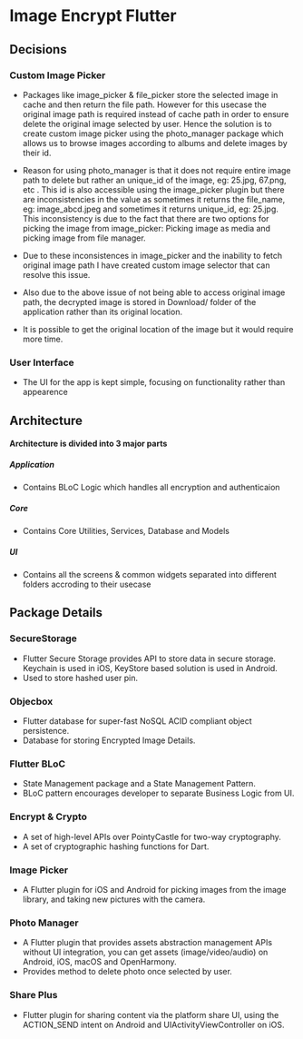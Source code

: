 # Image Encrypt Flutter

## Decisions

### Custom Image Picker

- Packages like image_picker & file_picker store the selected image in cache and then return the file path.
However for this usecase the original image path is required instead of cache path in order to ensure delete the original image selected by user.
Hence the solution is to create custom image picker using the photo_manager package which allows us to browse images according to albums and delete images by their id.

- Reason for using photo_manager is that it does not require entire image path to delete but rather an unique_id of the image, eg: 25.jpg, 67.png, etc .
This id is also accessible using the image_picker plugin but there are inconsistencies in the value as sometimes it returns the file_name, eg: image_abcd.jpeg and sometimes it returns unique_id, eg: 25.jpg.
This inconsistency is due to the fact that there are two options for picking the image from image_picker: Picking image as media and picking image from file manager.

- Due to these inconsistences in image_picker and the inability to fetch original image path I have created custom image selector that can resolve this issue.

- Also due to the above issue of not being able to access original image path, the decrypted image is stored in Download/ folder of the application rather than its original location.

- It is possible to get the original location of the image but it would require more time.

### User Interface

- The UI for the app is kept simple, focusing on functionality rather than appearence

## Architecture

#### Architecture is divided into 3 major parts

##### Application

- Contains BLoC Logic which handles all encryption and authenticaion

##### Core

- Contains Core Utilities, Services, Database and Models

##### UI

- Contains all the screens & common widgets separated into different folders accroding to their usecase

## Package Details

### SecureStorage

- Flutter Secure Storage provides API to store data in secure storage. Keychain is used in iOS, KeyStore based solution is used in Android.
- Used to store hashed user pin.

### Objecbox

- Flutter database for super-fast NoSQL ACID compliant object persistence.
- Database for storing Encrypted Image Details.

### Flutter BLoC

- State Management package and a State Management Pattern.
- BLoC pattern encourages developer to separate Business Logic from UI.

### Encrypt & Crypto

- A set of high-level APIs over PointyCastle for two-way cryptography.
- A set of cryptographic hashing functions for Dart.

### Image Picker

- A Flutter plugin for iOS and Android for picking images from the image library, and taking new pictures with the camera.

### Photo Manager

- A Flutter plugin that provides assets abstraction management APIs without UI integration, you can get assets (image/video/audio) on Android, iOS, macOS and OpenHarmony.
- Provides method to delete photo once selected by user.

### Share Plus

- Flutter plugin for sharing content via the platform share UI, using the ACTION_SEND intent on Android and UIActivityViewController on iOS.
